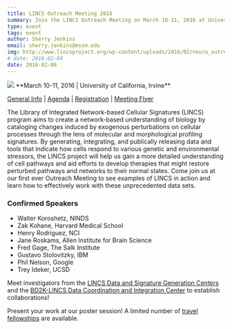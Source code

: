 ```yaml
---
title: LINCS Outreach Meeting 2016
summary: Join the LINCS Outreach Meeting on March 10-11, 2016 at University of California, Irvine. See examples of LINCS in action and learn how to effectively work with these unprecedented data sets.
type: event
tags: event
author: Sherry Jenkins
email: sherry.jenkins@mssm.edu
img: http://www.lincsproject.org/wp-content/uploads/2016/02/neuro_outreach-218x300.jpg
# date: 2016-02-04
date: 2016-02-06
---
```


<img class="pull-right" src="http://www.lincsproject.org/wp-content/uploads/2016/02/neuro_outreach-218x300.jpg">
**March 10-11, 2016 | University of California, Irvine**

[General Info](https://meetings.ninds.nih.gov/Home/General/13365) | [Agenda](https://meetings.ninds.nih.gov/Home/Agenda/13365) | [Registration](https://meetings.ninds.nih.gov/Home/Registration/13365) | [Meeting Flyer](http://www.lincsproject.org/wp-content/uploads/2016/02/lincs_outeach_2016.pdf)

The Library of Integrated Network-based Cellular Signatures (LINCS) program aims to create a network-based understanding of biology by cataloging changes induced by exogenous perturbations on cellular processes through the lens of molecular and morphological profiling signatures. By generating, integrating, and publically releasing data and tools that indicate how cells respond to various genetic and environmental stressors, the LINCS project will help us gain a more detailed understanding of cell pathways and aid efforts to develop therapies that might restore perturbed pathways and networks to their normal states. Come join us at our first ever Outreach Meeting to see examples of LINCS in action and learn how to effectively work with these unprecedented data sets.

### Confirmed Speakers

* Walter Koroshetz, NINDS
* Zak Kohane, Harvard Medical School
* Henry Rodriguez, NCI
* Jane Roskams, Allen Institute for Brain Science
* Fred Gage, The Salk Institute
* Gustavo Stolovitzky, IBM
* Phil Nelson, Google
* Trey Ideker, UCSD

Meet investigators from the [LINCS Data and Signature Generation Centers](http://www.lincsproject.org/centers/data-and-signature-generating-centers/) and the [BD2K-LINCS Data Coordination and Integration Center](http://www.lincsproject.org/centers/bd2k-lincs-dcic/) to establish collaborations!

Present your work at our poster session! A limited number of [travel fellowships](https://meetings.ninds.nih.gov/Home/Tab1/13365) are available.
